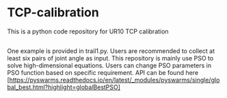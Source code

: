 # TCP-calibration
This is a python code repository for UR10 TCP calibration

## 
One example is provided in trail1.py. Users are recommended to collect at least six pairs of joint angle as input.
This repository is mainly use PSO to solve high-dimensional equations. Users can change PSO parameters in  PSO
function based on specific requirement. API can be found here [https://pyswarms.readthedocs.io/en/latest/_modules/pyswarms/single/global_best.html?highlight=globalBestPSO]